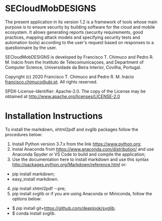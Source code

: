 # SECloudMobDESIGNS
The present application in its version 1.2 is a framework of tools whose main purpose is to ensure security by building software for the cloud and mobile ecosystem. It allows generating reports (security requirements, good practices, mapping attack models and specifying security tests and automation tools) according to the user's request based on responses to a questionnaire by the user.

SECloudMobDESIGNS is developed by Francisco T. Chimuco and Pedro R. M. Inácio from the Instituto de Telecomunicaçoes, and Department of Computer Science, Universidade da Beira Interior, Covilha, Portugal.

Copyright (c) 2020 Francisco T. Chimuco and Pedro R. M. Inácio francisco.chimuco@ubi.pt. All rights reserved.

SPDX-License-Identifier: Apache-2.0. The copy of the License may be obtained at http://www.apache.org/licenses/LICENSE-2.0

# Installation Instructions
To install the markdown, xhtml2pdf and svglib packages follow the procedures below:
1. Install Python version 3.7.x from the link https://www.python.org;
2. Instal Anaconda from  https://www.anaconda.com/distribution/ and use Anaconda Spyder or VS Code to build and compile the application;
3. Use the documentation here to install markdown and use this syntax http://packages.python.org/Markdown/reference.html or:
 * pip install markdown;
 * easy_install markdown.
4. pip install xhtml2pdf --pre;
5. pip install svglib or if you are using Anaconda or Miniconda, follow the options below:
 * $ pip install git+https://github.com/deeplook/svglib;
 * $ conda install svglib.
